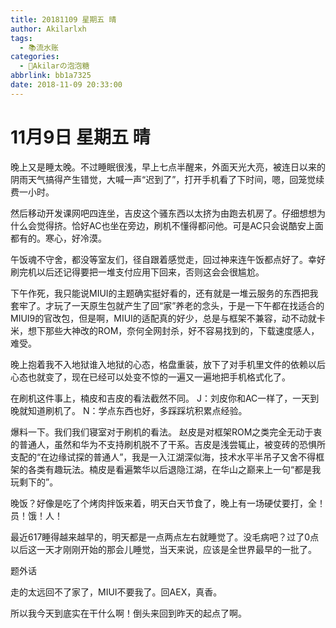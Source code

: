 ```yaml
---
title: 20181109 星期五 晴
author: Akilarlxh
tags:
  - 📚流水账
categories:
  - 🍬Akilarの泡泡糖
abbrlink: bb1a7325
date: 2018-11-09 20:33:00
---
```

# 11月9日 星期五 晴

晚上又是睡太晚。不过睡眠很浅，早上七点半醒来，外面天光大亮，被连日以来的阴雨天气搞得产生错觉，大喊一声“迟到了”，打开手机看了下时间，嗯，回笼觉续费一小时。

然后移动开发课网吧四连坐，吉皮这个骚东西以太挤为由跑去机房了。仔细想想为什么会觉得挤。恰好AC也坐在旁边，刷机不懂得都问他。可是AC只会说酷安上面都有的。寒心，好冷漠。

午饭魂不守舍，都没等室友们，径自跟着感觉走，回过神来连午饭都点好了。幸好刷完机以后还记得要把一堆支付应用下回来，否则这会会很尴尬。

下午作死，我只能说MIUI的主题确实挺好看的，还有就是一堆云服务的东西把我套牢了。才玩了一天原生包就产生了回“家”养老的念头，于是一下午都在找适合的MIUI9的官改包，但是啊，MIUI的适配真的好少，总是与框架不兼容，动不动就卡米，想下那些大神改的ROM，奈何全网封杀，好不容易找到的，下载速度感人，难受。

晚上抱着我不入地狱谁入地狱的心态，格盘重装，放下了对手机里文件的依赖以后心态也就变了，现在已经可以处变不惊的一遍又一遍地把手机格式化了。

在刷机这件事上，楠皮和吉皮的看法截然不同。
J：刘皮你和AC一样了，一天到晚就知道刷机了。
N：学点东西也好，多踩踩坑积累点经验。

爆料一下。我们我们寝室对于刷机的看法。
赵皮是对框架ROM之类完全无动于衷的普通人，虽然和华为不支持刷机脱不了干系。吉皮是浅尝辄止，被变砖的恐惧所支配的“在边缘试探的普通人”，我是一入江湖深似海，技术水平半吊子又舍不得框架的各类有趣玩法。楠皮是看遍繁华以后退隐江湖，在华山之巅来上一句“都是我玩剩下的”。

晚饭？好像是吃了个烤肉拌饭来着，明天白天节食了，晚上有一场硬仗要打，全！员！饿！人！

最近617睡得越来越早的，明天都是一点两点左右就睡觉了。没毛病吧？过了0点以后这一天才刚刚开始的那会儿睡觉，当天来说，应该是全世界最早的一批了。

题外话

走的太远回不了家了，MIUI不要我了。回AEX，真香。

所以我今天到底实在干什么啊！倒头来回到昨天的起点了啊。